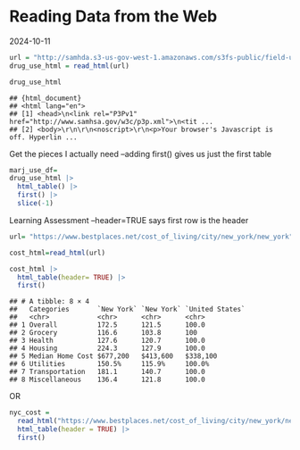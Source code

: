 Reading Data from the Web
================
2024-10-11

``` r
url = "http://samhda.s3-us-gov-west-1.amazonaws.com/s3fs-public/field-uploads/2k15StateFiles/NSDUHsaeShortTermCHG2015.htm"
drug_use_html = read_html(url)

drug_use_html
```

    ## {html_document}
    ## <html lang="en">
    ## [1] <head>\n<link rel="P3Pv1" href="http://www.samhsa.gov/w3c/p3p.xml">\n<tit ...
    ## [2] <body>\r\n\r\n<noscript>\r\n<p>Your browser's Javascript is off. Hyperlin ...

Get the pieces I actually need –adding first() gives us just the first
table

``` r
marj_use_df=
drug_use_html |> 
  html_table() |> 
  first() |> 
  slice(-1)
```

Learning Assessment –header=TRUE says first row is the header

``` r
url= "https://www.bestplaces.net/cost_of_living/city/new_york/new_york"

cost_html=read_html(url)

cost_html |> 
  html_table(header= TRUE) |> 
  first()
```

    ## # A tibble: 8 × 4
    ##   Categories       `New York` `New York` `United States`
    ##   <chr>            <chr>      <chr>      <chr>          
    ## 1 Overall          172.5      121.5      100.0          
    ## 2 Grocery          116.6      103.8      100            
    ## 3 Health           127.6      120.7      100.0          
    ## 4 Housing          224.3      127.9      100.0          
    ## 5 Median Home Cost $677,200   $413,600   $338,100       
    ## 6 Utilities        150.5%     115.9%     100.0%         
    ## 7 Transportation   181.1      140.7      100.0          
    ## 8 Miscellaneous    136.4      121.8      100.0

OR

``` r
nyc_cost = 
  read_html("https://www.bestplaces.net/cost_of_living/city/new_york/new_york") |>
  html_table(header = TRUE) |>
  first()
```
